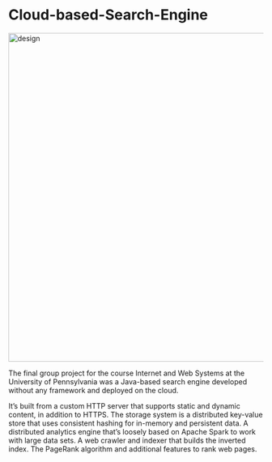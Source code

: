 # Cloud-based-Search-Engine

<img width="650" alt="design" src="https://github.com/user-attachments/assets/13403a38-7d88-417c-8a5c-1b2d3dedeab5" />


The final group project for the course Internet and Web Systems at the University of Pennsylvania was a Java-based search engine developed without any framework and deployed on the cloud. 

It’s built from a custom HTTP server that supports static and dynamic content, in addition to HTTPS. The storage system is a distributed key-value store that uses consistent hashing for in-memory and persistent data. 
A distributed analytics engine that’s loosely based on Apache Spark to work with large data sets.
A web crawler and indexer that builds the inverted index.
The PageRank algorithm and additional features to rank web pages.
